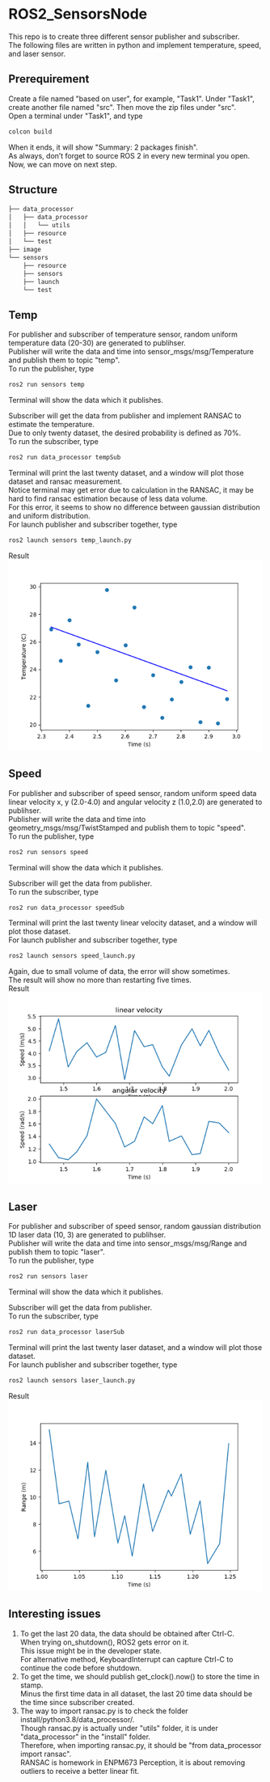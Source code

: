 # ROS2_SensorsNode
This repo is to create three different sensor publisher and subscriber.  
The following files are written in python and implement temperature, speed, and laser sensor.  

## Prerequirement
Create a file named "based on user", for example, "Task1". Under "Task1", create another file named "src". Then move the zip files under "src".   
Open a terminal under "Task1", and type  
```bash
colcon build
```
When it ends, it will show "Summary: 2 packages finish".   
As always, don’t forget to source ROS 2 in every new terminal you open.   
Now, we can move on next step.  

## Structure
```
├── data_processor
│   ├── data_processor
│   │   └── utils
│   ├── resource
│   └── test
├── image
└── sensors
    ├── resource
    ├── sensors
    ├── launch
    └── test
```

## Temp
For publisher and subscriber of temperature sensor, random uniform temperature data (20-30) are generated to publihser.  
Publisher will write the data and time into sensor_msgs/msg/Temperature and publish them to topic "temp".  
To run the publisher, type  
```bash
ros2 run sensors temp
```
Terminal will show the data which it publishes.  

Subscriber will get the data from publisher and implement RANSAC to estimate the temperature.  
Due to only twenty dataset, the desired probability is defined as 70%.  
To run the subscriber, type  
```bash
ros2 run data_processor tempSub
```
Terminal will print the last twenty dataset, and a window will plot those dataset and ransac measurement.  
Notice terminal may get error due to calculation in the RANSAC, it may be hard to find ransac estimation because of less data volume.  
For this error, it seems to show no difference between gaussian distribution and uniform distribution.  
For launch publisher and subscriber together, type  
```bash
ros2 launch sensors temp_launch.py
```
Result  
![](<image/Temperature_ransac.png>)  

## Speed 
For publisher and subscriber of speed sensor, random uniform speed data linear velocity x, y (2.0-4.0) and angular velocity z (1.0,2.0) are generated to publihser.  
Publisher will write the data and time into geometry_msgs/msg/TwistStamped and publish them to topic "speed".  
To run the publisher, type  
```bash
ros2 run sensors speed
```
Terminal will show the data which it publishes.  

Subscriber will get the data from publisher.  
To run the subscriber, type  
```bash
ros2 run data_processor speedSub
```
Terminal will print the last twenty linear velocity dataset, and a window will plot those dataset.  
For launch publisher and subscriber together, type  
```bash
ros2 launch sensors speed_launch.py
```
Again, due to small volume of data, the error will show sometimes.  
The result will show no more than restarting five times.  
Result  
![](<image/Speed.png>)  

## Laser
For publisher and subscriber of speed sensor, random gaussian distribution 1D laser data (10, 3) are generated to publihser.  
Publisher will write the data and time into sensor_msgs/msg/Range and publish them to topic "laser".  
To run the publisher, type  
```bash
ros2 run sensors laser
```
Terminal will show the data which it publishes.  

Subscriber will get the data from publisher.  
To run the subscriber, type  
```bash
ros2 run data_processor laserSub
```
Terminal will print the last twenty laser dataset, and a window will plot those dataset.  
For launch publisher and subscriber together, type  
```bash
ros2 launch sensors laser_launch.py
```
Result  
![](<image/Laser.png>)  

## Interesting issues
1. To get the last 20 data, the data should be obtained after Ctrl-C.  
   When trying on_shutdown(), ROS2 gets error on it.  
   This issue might be in the developer state.  
   For alternative method, KeyboardInterrupt can capture Ctrl-C to continue the code before shutdown.  
2. To get the time, we should publish get_clock().now() to store the time in stamp.  
   Minus the first time data in all dataset, the last 20 time data should be the time since subscriber created.  
3. The way to import ransac.py is to check the folder install/python3.8/data_processor/.  
   Though ransac.py is actually under "utils" folder, it is under "data_processor" in the "install" folder.  
   Therefore, when importing ransac.py, it should be "from data_processor import ransac".  
   RANSAC is homework in ENPM673 Perception, it is about removing outliers to receive a better linear fit.  
